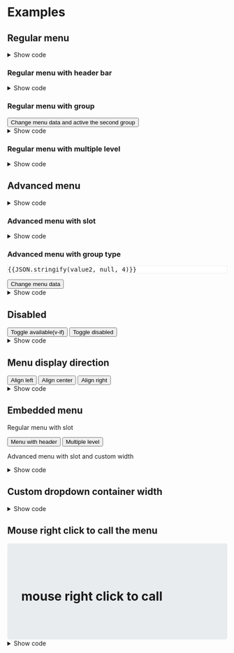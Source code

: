 # Examples

## Regular menu

<div class="my-3">
  <ClientOnly>
    <vue-select-menu :data="menu" type="regular" @show="showLog" @hide="hideLog">
      <template #row="{ row }">
        <span>
          <fa-icon class="fa-lg mr-2" :icon="row.icon.split(',')" v-if="row.icon" />
          &nbsp;
          <span v-html="row.content"></span>
        </span>
      </template>
    </vue-select-menu>
  </ClientOnly>
</div>

<details>
  <summary>Show code</summary>

```vue
<template>
  <vue-select-menu :data="menu" type="regular" @show="showLog" @hide="hideLog">
    <template #row="{ row }">
      <span>
        <fa-icon class="fa-lg mr-2" :icon="row.icon.split(',')" v-if="row.icon" />
        &nbsp;
        <span v-html="row.content"></span>
      </span>
    </template>
  </vue-select-menu>
</template>

<script>
import { VueSelectMenu } from "@therunninghub/vue-select-menu"
import '@therunninghub/vue-select-menu/dist/VueSelectMenu.css'

export default {
  components: { VueSelectMenu },
  data: () => ({
    menu: [
      { content: '163 NetEase', url: 'http://www.163.com' },
      { content: 'Sina', url: 'http://www.sina.com' },
      { content: 'sm-divider' },
      { content: 'GitHub', icon: 'fab,github', url: 'https://github.com' },
      { content: 'Reddit', icon: 'fab,reddit', url: 'https://www.reddit.com' },
      { content: 'Facebook', icon: 'fab,facebook', url: 'https://www.facebook.com', disabled: true },
      { content: 'Twitter', icon: 'fab,twitter', url: 'https://twitter.com', disabled: true },
      { content: 'sm-divider' },
      { content: 'Click this menu item to trigger your callback', callback: this.doSome }
    ]
  }),
  methods: {
    showLog() {
      console.log('show')
    },
    hideLog() {
      console.log('hide')
    }
  }
};
</script>
```

</details>

### Regular menu with header bar

<div class="my-3">
  <ClientOnly>
    <vue-select-menu :data="menu" type="regular" title="Menu with header" />
  </ClientOnly>
</div>

<details>
  <summary>Show code</summary>

```vue
<template>
  <vue-select-menu :data="menu" type="regular" title="Menu with header" />
</template>

<script>
import { VueSelectMenu } from "@therunninghub/vue-select-menu"
import '@therunninghub/vue-select-menu/dist/VueSelectMenu.css'

export default {
  components: { VueSelectMenu },
  data: () => ({
    menu: [
      { content: '163 NetEase', url: 'http://www.163.com' },
      { content: 'Sina', url: 'http://www.sina.com' },
      { content: 'sm-divider' },
      { content: 'GitHub', icon: 'fab,github', url: 'https://github.com' },
      { content: 'Reddit', icon: 'fab,reddit', url: 'https://www.reddit.com' },
      { content: 'Facebook', icon: 'fab,facebook', url: 'https://www.facebook.com', disabled: true },
      { content: 'Twitter', icon: 'fab,twitter', url: 'https://twitter.com', disabled: true },
      { content: 'sm-divider' },
      { content: 'Click this menu item to trigger your callback', callback: this.doSome }
    ]
  })
};
</script>
```

</details>

### Regular menu with group

<div class="my-3">
  <ClientOnly>
    <vue-select-menu :data="groupMenu" type="regular"/>
  </ClientOnly>
</div>
<div class="my-3">
  <ClientOnly>
    <vue-select-menu :data="groupMenu2" type="regular" :activeGroup="activeGroup" :embed="true" />
  </ClientOnly>
</div>
<div class="my-3">
  <button type="button" class="btn btn-danger" @click="changeGroupData">Change menu data and active the second group</button>
</div>

<details>
  <summary>Show code</summary>

```vue
<template>
  <vue-select-menu :data="groupMenu" type="regular" />
</template>

<script>
import { VueSelectMenu } from "@therunninghub/vue-select-menu"
import '@therunninghub/vue-select-menu/dist/VueSelectMenu.css'

export default {
  components: { VueSelectMenu },
  data: () => ({
    groupMenu: [
      {
        title: 'Sports',
        list: [
          { content: 'Fivb', url: 'http://www.fivb.com/' },
          { content: 'Fifa', url: 'http://www.fifa.com/' },
          { content: 'sm-divider' },
          { content: 'NBA official site', url: 'http://www.nba.com' },
          { content: 'Chicago Bulls', url: 'http://www.nba.com/bulls/' },
          { content: 'Los Angeles Lakers', url: 'www.nba.com/lakers/' }
        ]
      }, {
        title: 'News',
        list: [
          { content: 'BBC', url: 'http://www.bbc.com/news' },
          { content: 'CNN', url: 'http://www.cnn.com' },
          { content: 'sm-divider' },
          { content: 'Xinhua', url: 'http://www.xinhuanet.com' }
        ]
      }, {
        title: 'Technology',
        list: [
          { content: 'Github', url: 'https://github.com' },
          { content: 'StackOverflow', url: 'https://stackoverflow.com/' },
          { content: 'sm-divider' },
          { content: 'Reddit', url: 'https://www.reddit.com' }
        ]
      }, {
        title: 'Social',
        list: [
          { content: 'Facebook', url: 'https://www.facebook.com' },
          { content: 'Twitter', url: 'https://twitter.com' }
        ]
      }
    ]
  })
};
</script>
```

</details>

### Regular menu with multiple level

<div class="my-3">
  <ClientOnly>
    <vue-select-menu :data="multiLevel" type="regular" >
      <template v-slot="{ show, disabled }">
        <button type="button" class="btn btn-primary">
          SelectMenu (show: <b v-text="show"></b>, disabled: <b v-text="disabled"></b>)
        </button>
      </template>
    </vue-select-menu>
  </ClientOnly>
</div>

<details>
  <summary>Show code</summary>

```vue
<template>
  <vue-select-menu :data="multiLevel" type="regular" >
    <template v-slot="{ show, disabled }">
      <button type="button" class="btn btn-primary">
        SelectMenu (show: <b v-text="show"></b>, disabled: <b v-text="disabled"></b>)
      </button>
    </template>
  </vue-select-menu>
</template>

<script>
import { VueSelectMenu } from "@therunninghub/vue-select-menu"
import '@therunninghub/vue-select-menu/dist/VueSelectMenu.css'

export default {
  components: { VueSelectMenu },
  data: () => ({
    multiLevel: [
      { content: 'Sports news website',
        icon: 'fab,github',
        children: [
          { content: 'Fivb', url: 'http://www.fivb.com/' },
          { content: 'Fifa', url: 'http://www.fifa.com/' },
          { content: 'NBA',
            children: [
              { content: 'NBA official site', url: 'http://www.nba.com' },
              { content: 'Chicago Bulls', icon: 'fab,github', url: 'http://www.nba.com/bulls/' },
              { content: 'Los Angeles Lakers',
                children: [
                  { content: 'NBA official site', url: 'http://www.nba.com' },
                  { content: 'Chicago Bulls', url: 'http://www.nba.com/bulls/' },
                  { content: 'Los Angeles Lakers111', url: 'www.nba.com/lakers/' }
                ] }
            ] }
        ] },
      { content: 'sm-divider' },
      { content: 'News',
        children: [
          { content: 'BBC', url: 'http://www.bbc.com/news' },
          { content: 'CNN', url: 'http://www.cnn.com' },
          { content: 'Xinhua', url: 'http://www.xinhuanet.com' }
        ] },
      { content: 'Technology',
        children: [
          { content: 'Github', url: 'https://github.com' },
          { content: 'StackOverflow', url: 'https://stackoverflow.com/' },
          { content: 'Reddit', url: 'https://www.reddit.com' }
        ] },
      { content: 'Social',
        children: [
          { content: 'Facebook', url: 'https://www.facebook.com' },
          { content: 'Twitter', url: 'https://twitter.com' }
        ] }
    ]
  })
};
</script>
```

</details>

## Advanced menu

<div class="my-3">
  <ClientOnly>
    <vue-select-menu :data="listData" v-model="value1" />
  </ClientOnly>
</div>

<details>
  <summary>Show code</summary>

```vue
<template>
  <vue-select-menu :data="listData" v-model="value1" />
</template>

<script>
import { VueSelectMenu } from "@therunninghub/vue-select-menu"
import '@therunninghub/vue-select-menu/dist/VueSelectMenu.css'

export default {
  components: { VueSelectMenu },
  data: () => ({
    value1: '7',
    listData: [
      { id: 1, name: 'Chinese' },
      { id: 2, name: 'English' },
      { id: 3, name: 'Spanish (Español)'},
      { id: 4, name: 'French (Français)'},
      { id: 5, name: 'Persian'},
      { id: 6, name: 'Japanese'},
      { id: 7, name: 'Vietnamese'},
    ],
  })
};
</script>
```
</details>

### Advanced menu with slot

<div class="my-3">
  <ClientOnly>
    <vue-select-menu :data="listData" :max-selected="3" :multiple="true">
      <template #row="{ row }">
        <div v-html="`${row.name} (${row.desc})`"></div>
      </template>
    </vue-select-menu>
  </ClientOnly>
</div>

<details>
  <summary>Show code</summary>

```vue
<template>
  <vue-select-menu :data="listData" :max-selected="3" :multiple="true">
    <template #row="{ row }">
      <div v-html="`${row.name} (${row.desc})`"></div>
    </template>
  </vue-select-menu>
</template>

<script>
import { VueSelectMenu } from "@therunninghub/vue-select-menu"
import '@therunninghub/vue-select-menu/dist/VueSelectMenu.css'

export default {
  components: { VueSelectMenu },
  data: () => ({
    value1: '7',
    listData: [
      { id: 1, name: 'Chinese' },
      { id: 2, name: 'English' },
      { id: 3, name: 'Spanish (Español)'},
      { id: 4, name: 'French (Français)'},
      { id: 5, name: 'Persian'},
      { id: 6, name: 'Japanese'},
      { id: 7, name: 'Vietnamese'},
    ],
  })
};
</script>
```
</details>

### Advanced menu with group type

<pre style="background-color: #fff; border: 1px solid #eee">{{JSON.stringify(value2, null, 4)}}</pre>

<div class="my-3">
  <ClientOnly>
    <vue-select-menu :data="groupData" :max-selected="3" :multiple="true" key-field="id" v-model="value2" />
  </ClientOnly>
</div>
<div class="my-3">
  <ClientOnly>
    <vue-select-menu
      :data="groupMenu3"
      :multiple="true"
      :group="true"
      :embed="true"
      :query="false"
    />
  </ClientOnly>
</div>
<div class="my-3">
  <button type="button" class="btn btn-danger" @click="changeAdvancedGroupData">Change menu data</button>
</div>

<details>
  <summary>Show code</summary>

```vue
<template>
  <vue-select-menu :data="groupData" :max-selected="3" :multiple="true" key-field="id" v-model="value2" />
</template>

<script>
import { VueSelectMenu } from "@therunninghub/vue-select-menu"
import '@therunninghub/vue-select-menu/dist/VueSelectMenu.css'

export default {
  components: { VueSelectMenu },
  data: () => ({
    value2: '3,5,17',
    groupData: [{
      title: 'East',
      list: [
        { id: 1, name: 'Chicago Bulls', desc: '芝加哥公牛', abbr: 'CHI' },
        { id: 2, name: 'Cleveland Cavaliers', desc: '克里夫兰骑士', abbr: 'CLE' },
        { id: 3, name: 'Detroit Pistons', desc: '底特律活塞', abbr: 'DET' },
        { id: 4, name: 'Indiana Pacers', desc: '印第安纳步行者', abbr: 'IND' },
        { id: 5, name: 'Milwaukee Bucks', desc: '密尔沃基雄鹿', abbr: 'MIL' },
        { id: 6, name: 'Brooklyn Nets', desc: '布鲁克林篮网', abbr: 'BKN' },
        { id: 7, name: 'Boston Celtics', desc: '波士顿凯尔特人', abbr: 'BOS' },
        { id: 8, name: 'New York Knicks', desc: '纽约尼克斯', abbr: 'NYK' },
        { id: 9, name: 'Philadelphia 76ers', desc: '费城76人', abbr: 'PHI' },
        { id: 10, name: 'Toronto Raptors', desc: '多伦多猛龙', abbr: 'TOR' },
        { id: 11, name: 'Atlanta Hawks', desc: '亚特兰大老鹰', abbr: 'ATL' },
        { id: 12, name: 'Charlotte Hornets', desc: '夏洛特黄蜂', abbr: 'CHA' },
        { id: 13, name: 'Miami Heat', desc: '迈阿密热火', abbr: 'MIA' },
        { id: 14, name: 'Orlando Magic', desc: '奥兰多魔术', abbr: 'ORL' },
        { id: 15, name: 'Washington Wizards', desc: '华盛顿奇才', abbr: 'WAS' }
      ]
    }, {
      title: 'West',
      list: [
        { id: 16, name: 'Denver Nuggets', desc: '丹佛掘金', abbr: 'DEN' },
        { id: 17, name: 'Minnesota Timberwolves', desc: '明尼苏达森林狼', abbr: 'MIN' },
        { id: 18, name: 'Oklahoma City Thunder', desc: '俄克拉荷马雷霆', abbr: 'OKC' },
        { id: 19, name: 'Portland Trail Blazers', desc: '波特兰开拓者', abbr: 'POR' },
        { id: 20, name: 'Utah Jazz', desc: '犹他爵士', abbr: 'UTA' },
        { id: 21, name: 'Golden State Warriors', desc: '金州勇士', abbr: 'GSW' },
        { id: 22, name: 'Los Angeles Clippers', desc: '洛杉矶快船', abbr: 'LAC' },
        { id: 23, name: 'Los Angeles Lakers', desc: '洛杉矶湖人', abbr: 'LAL' },
        { id: 24, name: 'Phoenix Suns', desc: '菲尼克斯太阳', abbr: 'PHX' },
        { id: 25, name: 'Sacramento Kings', desc: '萨克拉门托国王', abbr: 'SAC' },
        { id: 26, name: 'Dallas Mavericks', desc: '达拉斯小牛', abbr: 'DAL' },
        { id: 27, name: 'Houston Rockets', desc: '休斯顿火箭', abbr: 'HOU' },
        { id: 28, name: 'Memphis Grizzlies', desc: '孟菲斯灰熊', abbr: 'MEM' },
        { id: 29, name: 'New Orleans Pelicans', desc: '新奥尔良鹈鹕', abbr: 'NOP' },
        { id: 30, name: 'San Antonio Spurs', desc: '圣安东尼奥马刺', abbr: 'SAS' }
      ] }
    ],
  })
};
</script>
```
</details>

## Disabled
<div class="my-3">
  <button type="button" class="btn btn-danger mr-3" @click="available = !available">Toggle available(v-if)</button>
  <button type="button" class="btn btn-outline-secondary" @click="disabled = !disabled">Toggle disabled</button>
</div>

<ClientOnly>
  <vue-select-menu class="my-3" :data="listData" :disabled="disabled" @values="values" v-if="available" />
</ClientOnly>

<div class="mb-3">
  <div v-for="log in logs" :key="log.id">
    <div v-text="JSON.stringify(log)"></div>
  </div>
</div>

<details>
  <summary>Show code</summary>

```vue
<template>
  <vue-select-menu :data="listData" :disabled="disabled" @values="values" v-if="available" />
</template>

<script>
import { VueSelectMenu } from "@therunninghub/vue-select-menu"
import '@therunninghub/vue-select-menu/dist/VueSelectMenu.css'

export default {
  components: { VueSelectMenu },
  data: () => ({
    disabled: false,
    available: true,
    listData: [
      { id: 1, name: 'Chinese' },
      { id: 2, name: 'English' },
      { id: 3, name: 'Spanish (Español)'},
      { id: 4, name: 'French (Français)'},
      { id: 5, name: 'Persian'},
      { id: 6, name: 'Japanese'},
      { id: 7, name: 'Vietnamese'},
    ],
  }),
  methods: {
    values (data) {
      if (data && data.length) {
        console.log(data)
      }
    }
  }
};
</script>
```
</details>

## Menu display direction

<div>
  <ClientOnly>
    <vue-select-menu class="my-3" :data="menu" type="regular" align="left">
      <button class="btn btn-primary mr-3" type="button">Align left</button>
    </vue-select-menu>
    <vue-select-menu class="my-3" :data="menu" type="regular" align="center">
      <button class="btn btn-secondary mr-3" type="button">Align center</button>
    </vue-select-menu>
    <vue-select-menu class="my-3" :data="menu" type="regular" align="right">
      <button class="btn btn-danger" type="button">Align right</button>
    </vue-select-menu>
  </ClientOnly>
</div>

<details>
  <summary>Show code</summary>

```vue
<template>
  <div>
    <vue-select-menu class="my-3" :data="menu" type="regular" align="left">
      <button type="button">Align left</button>
    </vue-select-menu>
    <vue-select-menu class="my-3" :data="menu" type="regular" align="center">
      <button type="button">Align center</button>
    </vue-select-menu>
    <vue-select-menu class="my-3" :data="menu" type="regular" align="right">
      <button type="button">Align right</button>
    </vue-select-menu>
  </div>
</template>

<script>
import VueSelectMenu from "@therunninghub/vue-select-menu"
import '@therunninghub/vue-select-menu/dist/VueSelectMenu.css'

export default {
  components: { VueSelectMenu },
  data: () => ({
    menu: [
      { content: '163 NetEase', url: 'http://www.163.com' },
      { content: 'Sina', url: 'http://www.sina.com' },
      { content: 'sm-divider' },
      { content: 'GitHub', icon: 'fab,github', url: 'https://github.com' },
      { content: 'Reddit', icon: 'fab,reddit', url: 'https://www.reddit.com' },
      { content: 'Facebook', icon: 'fab,facebook', url: 'https://www.facebook.com', disabled: true },
      { content: 'Twitter', icon: 'fab,twitter', url: 'https://twitter.com', disabled: true },
      { content: 'sm-divider' },
      { content: 'Click this menu item to trigger your callback', callback: this.doSome }
    ],
  })
};
</script>
```

</details>

## Embedded menu

<div class="my-3 row">
  <div class="col-md-6">
    <p>Regular menu with slot</p>
    <p>
      <button type="button" class="btn btn-secondary mr-3" @click="changeData">Menu with header</button>
      <button type="button" class="btn btn-secondary" @click="toMultipleLevel">Multiple level</button>
    </p>
    <ClientOnly>
      <vue-select-menu :data="dynamic" type="regular" :embed="true" >
        <!-- use slot to custom rendering menu row -->
        <template #row="{ row }">
          <span>
            <span v-if="row.icon">(icon: {{row.icon}})</span>
            <span v-html="row.content"></span>
          </span>
        </template>
      </vue-select-menu>
    </ClientOnly>
  </div>
  <div class="col-md-6">
    <p>Advanced menu with slot and custom width</p>
    <ClientOnly>
      <vue-select-menu :data="groupData"
                    :embed="true"
                    :multiple="true"
                    :width="250"
                    key-field="id"
                    v-model="value2" >
        <template #row="{ row }">
          {{row.name}} {{row.desc}}
        </template>
      </vue-select-menu>
    </ClientOnly>
  </div>
</div>

<details>
  <summary>Show code</summary>

```vue
<template>
  <div class="row">
    <div class="col-md-6">
      <p>Regular menu with slot</p>
      <p>
        <button type="button" class="btn btn-secondary mr-3" @click="changeData">Menu with header</button>
        <button type="button" class="btn btn-secondary" @click="toMultipleLevel">Multiple level</button>
      </p>
      <vue-select-menu :data="dynamic" type="regular" :embed="true" >
        <!-- use slot to custom rendering menu row -->
        <template #row="{ row }">
          <span>
            <span v-if="row.icon">(icon: {{row.icon}})</span>
            <span v-html="row.content"></span>
          </span>
        </template>
      </vue-select-menu>
    </div>
    <div class="col-md-6">
      <p>Advanced menu with slot and custom width</p>
      <vue-select-menu :data="groupData"
                    :embed="true"
                    :multiple="true"
                    :width="250"
                    key-field="id"
                    v-model="value2" >
        <template #row="{ row }">
          {{row.name}} {{row.desc}}
        </template>
      </vue-select-menu>
    </div>
  </div>
</template>

<script>
import { VueSelectMenu } from "@therunninghub/vue-select-menu"
import '@therunninghub/vue-select-menu/dist/VueSelectMenu.css'

export default {
  components: { VueSelectMenu },
  data: () => ({
    value2: '3,5,17',
    dynamic: [],
    groupData: [{
      title: 'East',
      list: [
        { id: 1, name: 'Chicago Bulls', desc: '芝加哥公牛', abbr: 'CHI' },
        { id: 2, name: 'Cleveland Cavaliers', desc: '克里夫兰骑士', abbr: 'CLE' },
        { id: 3, name: 'Detroit Pistons', desc: '底特律活塞', abbr: 'DET' },
        { id: 4, name: 'Indiana Pacers', desc: '印第安纳步行者', abbr: 'IND' },
        { id: 5, name: 'Milwaukee Bucks', desc: '密尔沃基雄鹿', abbr: 'MIL' },
        { id: 6, name: 'Brooklyn Nets', desc: '布鲁克林篮网', abbr: 'BKN' },
        { id: 7, name: 'Boston Celtics', desc: '波士顿凯尔特人', abbr: 'BOS' },
        { id: 8, name: 'New York Knicks', desc: '纽约尼克斯', abbr: 'NYK' },
        { id: 9, name: 'Philadelphia 76ers', desc: '费城76人', abbr: 'PHI' },
        { id: 10, name: 'Toronto Raptors', desc: '多伦多猛龙', abbr: 'TOR' },
        { id: 11, name: 'Atlanta Hawks', desc: '亚特兰大老鹰', abbr: 'ATL' },
        { id: 12, name: 'Charlotte Hornets', desc: '夏洛特黄蜂', abbr: 'CHA' },
        { id: 13, name: 'Miami Heat', desc: '迈阿密热火', abbr: 'MIA' },
        { id: 14, name: 'Orlando Magic', desc: '奥兰多魔术', abbr: 'ORL' },
        { id: 15, name: 'Washington Wizards', desc: '华盛顿奇才', abbr: 'WAS' }
      ]
    }, {
      title: 'West',
      list: [
        { id: 16, name: 'Denver Nuggets', desc: '丹佛掘金', abbr: 'DEN' },
        { id: 17, name: 'Minnesota Timberwolves', desc: '明尼苏达森林狼', abbr: 'MIN' },
        { id: 18, name: 'Oklahoma City Thunder', desc: '俄克拉荷马雷霆', abbr: 'OKC' },
        { id: 19, name: 'Portland Trail Blazers', desc: '波特兰开拓者', abbr: 'POR' },
        { id: 20, name: 'Utah Jazz', desc: '犹他爵士', abbr: 'UTA' },
        { id: 21, name: 'Golden State Warriors', desc: '金州勇士', abbr: 'GSW' },
        { id: 22, name: 'Los Angeles Clippers', desc: '洛杉矶快船', abbr: 'LAC' },
        { id: 23, name: 'Los Angeles Lakers', desc: '洛杉矶湖人', abbr: 'LAL' },
        { id: 24, name: 'Phoenix Suns', desc: '菲尼克斯太阳', abbr: 'PHX' },
        { id: 25, name: 'Sacramento Kings', desc: '萨克拉门托国王', abbr: 'SAC' },
        { id: 26, name: 'Dallas Mavericks', desc: '达拉斯小牛', abbr: 'DAL' },
        { id: 27, name: 'Houston Rockets', desc: '休斯顿火箭', abbr: 'HOU' },
        { id: 28, name: 'Memphis Grizzlies', desc: '孟菲斯灰熊', abbr: 'MEM' },
        { id: 29, name: 'New Orleans Pelicans', desc: '新奥尔良鹈鹕', abbr: 'NOP' },
        { id: 30, name: 'San Antonio Spurs', desc: '圣安东尼奥马刺', abbr: 'SAS' }
      ] }
    ],
  }),
  methods: {
    changeData() {
      this.dynamic = this.headerMenu
    },
    toMultipleLevel() {
      this.dynamic = this.multiLevel
    }
  }
};
</script>
```

</details>

## Custom dropdown container width

<ClientOnly>
  <vue-select-menu class="my-3" :data="listData" :width="300" />
</ClientOnly>

<details>
  <summary>Show code</summary>

```vue
<template>
  <vue-select-menu :data="groupData" :width="300" />
</template>

<script>
import { VueSelectMenu } from "@therunninghub/vue-select-menu"
import '@therunninghub/vue-select-menu/dist/VueSelectMenu.css'

export default {
  components: { VueSelectMenu },
  data: () => ({
    groupData: [{
      title: 'East',
      list: [
        { id: 1, name: 'Chicago Bulls', desc: '芝加哥公牛', abbr: 'CHI' },
        { id: 2, name: 'Cleveland Cavaliers', desc: '克里夫兰骑士', abbr: 'CLE' },
        { id: 3, name: 'Detroit Pistons', desc: '底特律活塞', abbr: 'DET' },
        { id: 4, name: 'Indiana Pacers', desc: '印第安纳步行者', abbr: 'IND' },
        { id: 5, name: 'Milwaukee Bucks', desc: '密尔沃基雄鹿', abbr: 'MIL' },
        { id: 6, name: 'Brooklyn Nets', desc: '布鲁克林篮网', abbr: 'BKN' },
        { id: 7, name: 'Boston Celtics', desc: '波士顿凯尔特人', abbr: 'BOS' },
        { id: 8, name: 'New York Knicks', desc: '纽约尼克斯', abbr: 'NYK' },
        { id: 9, name: 'Philadelphia 76ers', desc: '费城76人', abbr: 'PHI' },
        { id: 10, name: 'Toronto Raptors', desc: '多伦多猛龙', abbr: 'TOR' },
        { id: 11, name: 'Atlanta Hawks', desc: '亚特兰大老鹰', abbr: 'ATL' },
        { id: 12, name: 'Charlotte Hornets', desc: '夏洛特黄蜂', abbr: 'CHA' },
        { id: 13, name: 'Miami Heat', desc: '迈阿密热火', abbr: 'MIA' },
        { id: 14, name: 'Orlando Magic', desc: '奥兰多魔术', abbr: 'ORL' },
        { id: 15, name: 'Washington Wizards', desc: '华盛顿奇才', abbr: 'WAS' }
      ]
    }, {
      title: 'West',
      list: [
        { id: 16, name: 'Denver Nuggets', desc: '丹佛掘金', abbr: 'DEN' },
        { id: 17, name: 'Minnesota Timberwolves', desc: '明尼苏达森林狼', abbr: 'MIN' },
        { id: 18, name: 'Oklahoma City Thunder', desc: '俄克拉荷马雷霆', abbr: 'OKC' },
        { id: 19, name: 'Portland Trail Blazers', desc: '波特兰开拓者', abbr: 'POR' },
        { id: 20, name: 'Utah Jazz', desc: '犹他爵士', abbr: 'UTA' },
        { id: 21, name: 'Golden State Warriors', desc: '金州勇士', abbr: 'GSW' },
        { id: 22, name: 'Los Angeles Clippers', desc: '洛杉矶快船', abbr: 'LAC' },
        { id: 23, name: 'Los Angeles Lakers', desc: '洛杉矶湖人', abbr: 'LAL' },
        { id: 24, name: 'Phoenix Suns', desc: '菲尼克斯太阳', abbr: 'PHX' },
        { id: 25, name: 'Sacramento Kings', desc: '萨克拉门托国王', abbr: 'SAC' },
        { id: 26, name: 'Dallas Mavericks', desc: '达拉斯小牛', abbr: 'DAL' },
        { id: 27, name: 'Houston Rockets', desc: '休斯顿火箭', abbr: 'HOU' },
        { id: 28, name: 'Memphis Grizzlies', desc: '孟菲斯灰熊', abbr: 'MEM' },
        { id: 29, name: 'New Orleans Pelicans', desc: '新奥尔良鹈鹕', abbr: 'NOP' },
        { id: 30, name: 'San Antonio Spurs', desc: '圣安东尼奥马刺', abbr: 'SAS' }
      ] }
    ],
  })
};
</script>
```

</details>

## Mouse right click to call the menu
<ClientOnly>
  <div class="my-3">
    <vue-select-menu :data="menu" type="regular" :full-width="true" :right-click="true" >
      <div class="jumbotron text-center" style="margin: 0;">
        <h1><i class="fa fa-fw fa-mouse-pointer"></i> mouse right click to call</h1>
      </div>
    </vue-select-menu>
  </div>
</ClientOnly>

<details>
  <summary>Show code</summary>

```vue
<template>
  <vue-select-menu class="my-3" :data="menu" type="regular" :full-width="true" :right-click="true" >
    <div class="jumbotron text-center" style="margin: 0;">
      <h1><i class="fa fa-fw fa-mouse-pointer"></i> mouse right click to call</h1>
    </div>
  </vue-select-menu>
</template>

<script>
import { VueSelectMenu } from "@therunninghub/vue-select-menu"
import '@therunninghub/vue-select-menu/dist/VueSelectMenu.css'

export default {
  components: { VueSelectMenu },
  data: () => ({
    menu: [
      { content: '163 NetEase', url: 'http://www.163.com' },
      { content: 'Sina', url: 'http://www.sina.com' },
      { content: 'sm-divider' },
      { content: 'GitHub', icon: 'fab,github', url: 'https://github.com' },
      { content: 'Reddit', icon: 'fab,reddit', url: 'https://www.reddit.com' },
      { content: 'Facebook', icon: 'fab,facebook', url: 'https://www.facebook.com', disabled: true },
      { content: 'Twitter', icon: 'fab,twitter', url: 'https://twitter.com', disabled: true },
      { content: 'sm-divider' },
      { content: 'Click this menu item to trigger your callback', callback: this.doSome }
    ],
  })
};
</script>
```

</details>

<!-- Script section -->
<script>
export default {
  name: 'examples',
  data() {
    return {
      value1: '7',
      value2: '3,5,17',
      dynamic: [],
      activeGroup: 3,
      logs: [],
      disabled: false,
      available: true,
      groupData: [{
        title: 'East',
        list: [
          { id: 1, name: 'Chicago Bulls', desc: '芝加哥公牛', abbr: 'CHI' },
          { id: 2, name: 'Cleveland Cavaliers', desc: '克里夫兰骑士', abbr: 'CLE' },
          { id: 3, name: 'Detroit Pistons', desc: '底特律活塞', abbr: 'DET' },
          { id: 4, name: 'Indiana Pacers', desc: '印第安纳步行者', abbr: 'IND' },
          { id: 5, name: 'Milwaukee Bucks', desc: '密尔沃基雄鹿', abbr: 'MIL' },
          { id: 6, name: 'Brooklyn Nets', desc: '布鲁克林篮网', abbr: 'BKN' },
          { id: 7, name: 'Boston Celtics', desc: '波士顿凯尔特人', abbr: 'BOS' },
          { id: 8, name: 'New York Knicks', desc: '纽约尼克斯', abbr: 'NYK' },
          { id: 9, name: 'Philadelphia 76ers', desc: '费城76人', abbr: 'PHI' },
          { id: 10, name: 'Toronto Raptors', desc: '多伦多猛龙', abbr: 'TOR' },
          { id: 11, name: 'Atlanta Hawks', desc: '亚特兰大老鹰', abbr: 'ATL' },
          { id: 12, name: 'Charlotte Hornets', desc: '夏洛特黄蜂', abbr: 'CHA' },
          { id: 13, name: 'Miami Heat', desc: '迈阿密热火', abbr: 'MIA' },
          { id: 14, name: 'Orlando Magic', desc: '奥兰多魔术', abbr: 'ORL' },
          { id: 15, name: 'Washington Wizards', desc: '华盛顿奇才', abbr: 'WAS' }
        ]
      }, {
        title: 'West',
        list: [
          { id: 16, name: 'Denver Nuggets', desc: '丹佛掘金', abbr: 'DEN' },
          { id: 17, name: 'Minnesota Timberwolves', desc: '明尼苏达森林狼', abbr: 'MIN' },
          { id: 18, name: 'Oklahoma City Thunder', desc: '俄克拉荷马雷霆', abbr: 'OKC' },
          { id: 19, name: 'Portland Trail Blazers', desc: '波特兰开拓者', abbr: 'POR' },
          { id: 20, name: 'Utah Jazz', desc: '犹他爵士', abbr: 'UTA' },
          { id: 21, name: 'Golden State Warriors', desc: '金州勇士', abbr: 'GSW' },
          { id: 22, name: 'Los Angeles Clippers', desc: '洛杉矶快船', abbr: 'LAC' },
          { id: 23, name: 'Los Angeles Lakers', desc: '洛杉矶湖人', abbr: 'LAL' },
          { id: 24, name: 'Phoenix Suns', desc: '菲尼克斯太阳', abbr: 'PHX' },
          { id: 25, name: 'Sacramento Kings', desc: '萨克拉门托国王', abbr: 'SAC' },
          { id: 26, name: 'Dallas Mavericks', desc: '达拉斯小牛', abbr: 'DAL' },
          { id: 27, name: 'Houston Rockets', desc: '休斯顿火箭', abbr: 'HOU' },
          { id: 28, name: 'Memphis Grizzlies', desc: '孟菲斯灰熊', abbr: 'MEM' },
          { id: 29, name: 'New Orleans Pelicans', desc: '新奥尔良鹈鹕', abbr: 'NOP' },
          { id: 30, name: 'San Antonio Spurs', desc: '圣安东尼奥马刺', abbr: 'SAS' }
        ] }
      ],
      listData: [
        { id: 1, name: 'Chinese' },
        { id: 2, name: 'English' },
        { id: 3, name: 'Spanish (Español)'},
        { id: 4, name: 'French (Français)'},
        { id: 5, name: 'Persian'},
        { id: 6, name: 'Japanese'},
        { id: 7, name: 'Vietnamese'},
      ],
      menu: [
        { content: '163 NetEase', url: 'http://www.163.com' },
        { content: 'Sina', url: 'http://www.sina.com' },
        { content: 'sm-divider' },
        { content: 'GitHub', icon: 'fab,github', url: 'https://github.com' },
        { content: 'Reddit', icon: 'fab,reddit', url: 'https://www.reddit.com' },
        { content: 'Facebook', icon: 'fab,facebook', url: 'https://www.facebook.com', disabled: true },
        { content: 'Twitter', icon: 'fab,twitter', url: 'https://twitter.com', disabled: true },
        { content: 'sm-divider' },
        { content: 'Click this menu item to trigger your callback', callback: this.doSome }
      ],
      headerMenu: [
        { content: 'News Site', header: true },
        { content: '163 NetEase', url: 'http://www.163.com' },
        { content: 'Sina', url: 'http://www.sina.com' },
        { content: 'sm-divider' },
        { content: 'Technology Site', header: true },
        { content: 'GitHub', icon: 'fab,github', url: 'https://github.com' },
        { content: 'Reddit', icon: 'fab,reddit', url: 'https://www.reddit.com' },
        { content: 'Facebook', icon: 'fab,facebook', url: 'https://www.facebook.com', disabled: true },
        { content: 'Twitter', icon: 'fab,twitter', url: 'https://twitter.com', disabled: true },
        { content: 'sm-divider' },
        { content: 'Actions', header: true },
        { content: 'Click this menu item to trigger your callback', callback: this.doSome }
      ],
      multiLevel: [
        { content: 'Sports news website',
          icon: 'fab,github',
          children: [
            { content: 'Fivb', url: 'http://www.fivb.com/' },
            { content: 'Fifa', url: 'http://www.fifa.com/' },
            { content: 'NBA',
              children: [
                { content: 'NBA official site', url: 'http://www.nba.com' },
                { content: 'Chicago Bulls', icon: 'fab,github', url: 'http://www.nba.com/bulls/' },
                { content: 'Los Angeles Lakers',
                  children: [
                    { content: 'NBA official site', url: 'http://www.nba.com' },
                    { content: 'Chicago Bulls', url: 'http://www.nba.com/bulls/' },
                    { content: 'Los Angeles Lakers111', url: 'www.nba.com/lakers/' }
                  ] }
              ] }
          ] },
        { content: 'sm-divider' },
        { content: 'News',
          children: [
            { content: 'BBC', url: 'http://www.bbc.com/news' },
            { content: 'CNN', url: 'http://www.cnn.com' },
            { content: 'Xinhua', url: 'http://www.xinhuanet.com' }
          ] },
        { content: 'Technology',
          children: [
            { content: 'Github', url: 'https://github.com' },
            { content: 'StackOverflow', url: 'https://stackoverflow.com/' },
            { content: 'Reddit', url: 'https://www.reddit.com' }
          ] },
        { content: 'Social',
          children: [
            { content: 'Facebook', url: 'https://www.facebook.com' },
            { content: 'Twitter', url: 'https://twitter.com' }
          ] }
      ],
      groupMenu: [
        {
          title: 'Sports',
          list: [
            { content: 'Fivb', url: 'http://www.fivb.com/' },
            { content: 'Fifa', url: 'http://www.fifa.com/' },
            { content: 'sm-divider' },
            { content: 'NBA official site', url: 'http://www.nba.com' },
            { content: 'Chicago Bulls', url: 'http://www.nba.com/bulls/' },
            { content: 'Los Angeles Lakers', url: 'www.nba.com/lakers/' }
          ]
        }, {
          title: 'News',
          list: [
            { content: 'BBC', url: 'http://www.bbc.com/news' },
            { content: 'CNN', url: 'http://www.cnn.com' },
            { content: 'sm-divider' },
            { content: 'Xinhua', url: 'http://www.xinhuanet.com' }
          ]
        }, {
          title: 'Technology',
          list: [
            { content: 'Github', url: 'https://github.com' },
            { content: 'StackOverflow', url: 'https://stackoverflow.com/' },
            { content: 'sm-divider' },
            { content: 'Reddit', url: 'https://www.reddit.com' }
          ]
        }, {
          title: 'Social',
          list: [
            { content: 'Facebook', url: 'https://www.facebook.com' },
            { content: 'Twitter', url: 'https://twitter.com' }
          ]
        }
      ],
      groupMenu2: [
        {
          title: 'Sports',
          list: [
            { content: 'Fivb', url: 'http://www.fivb.com/' },
            { content: 'Fifa', url: 'http://www.fifa.com/' },
            { content: 'sm-divider' },
            { content: 'NBA official site', url: 'http://www.nba.com' },
            { content: 'Chicago Bulls', url: 'http://www.nba.com/bulls/' },
            { content: 'Los Angeles Lakers', url: 'www.nba.com/lakers/' }
          ]
        }, {
          title: 'News',
          list: [
            { content: 'BBC', url: 'http://www.bbc.com/news' },
            { content: 'CNN', url: 'http://www.cnn.com' },
            { content: 'sm-divider' },
            { content: 'Xinhua', url: 'http://www.xinhuanet.com' }
          ]
        }, {
          title: 'Technology',
          list: [
            { content: 'Github', url: 'https://github.com' },
            { content: 'StackOverflow', url: 'https://stackoverflow.com/' },
            { content: 'sm-divider' },
            { content: 'Reddit', url: 'https://www.reddit.com' }
          ]
        }, {
          title: 'Social',
          list: [
            { content: 'Facebook', url: 'https://www.facebook.com' },
            { content: 'Twitter', url: 'https://twitter.com' }
          ]
        }
      ],
      groupMenu3: [{
        title: 'Sports',
        list: [
          { id: 1, name: 'Fivb' },
          { id: 2, name: 'Fifa' },
          { id: 3, name: 'NBA official site' },
          { id: 4, name: 'Chicago Bulls' },
          { id: 5, name: 'Los Angeles Lakers' }
        ]
      }, {
        title: 'News',
        list: [
          { id: 6, name: 'BBC' },
          { id: 7, name: 'CNN' },
          { id: 8, name: 'Xinhua' }
        ] }
      ],
    }
  },
  methods: {
    doSome() {
      // console.log(this.value1);
      window.alert('you can do anything in callback!')
    },
    showLog() {
      console.log('show')
    },
    hideLog() {
      console.log('hide')
    },
    values (data) {
      if (data && data.length) {
        this.logs.push(data)
      }
    },
    changeData() {
      this.dynamic = this.headerMenu
    },
    toMultipleLevel() {
      this.dynamic = this.multiLevel
    },
    changeGroupData() {
      this.groupMenu2 = [
        {
          title: 'Design',
          list: [
            { id: 1, content: 'Adobe' },
            { id: 2, content: 'Corel' }
          ]
        },
        {
          title: 'Game',
          list: [
            { id: 3, content: 'Riot Games' },
            { id: 4, content: 'Blizzard' }
          ]
        }
      ]
      this.activeGroup = 1
    },
    changeAdvancedGroupData() {
      this.groupMenu3 = [{
        title: 'Design',
        list: [
          { id: 1, name: 'Adobe' },
          { id: 2, name: 'Corel' }
        ]
      }, {
        title: 'Game',
        list: [
          { id: 3, name: 'Riot Games' },
          { id: 4, name: 'Blizzard' }
        ] }
      ]
    }
  },
  mounted() {
    this.dynamic = this.menu
  }
}
</script>

<style>
.jumbotron {
  padding: 2rem 1rem;
  margin-bottom: 2rem;
  background-color: #e9ecef;
  border-radius: 0.3rem;
}

@media (min-width: 576px) {
  .jumbotron {
    padding: 4rem 2rem;
  }
}
</style>
